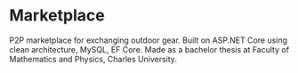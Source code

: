 # Marketplace

P2P marketplace for exchanging outdoor gear. Built on ASP.NET Core using clean architecture, MySQL, EF Core. Made as a bachelor thesis at Faculty of Mathematics and Physics, Charles University. 
